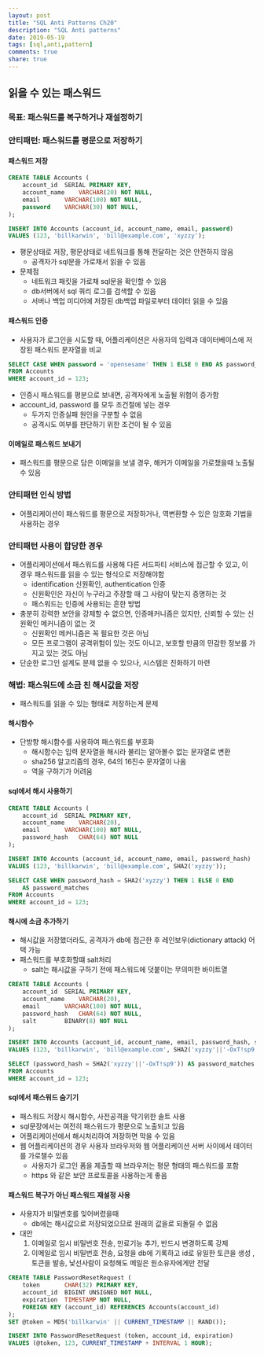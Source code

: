 ```yaml
---
layout: post
title: "SQL Anti Patterns Ch20"
description: "SQL Anti patterns"
date: 2019-05-19
tags: [sql,anti,pattern]
comments: true
share: true
---
```


## 읽을 수 있는 패스워드 
### 목표: 패스워드를 복구하거나 재설정하기 
### 안티패턴: 패스워드를 평문으로 저장하기 
#### 패스워드 저장
```sql
CREATE TABLE Accounts (
    account_id  SERIAL PRIMARY KEY,
    account_name    VARCHAR(20) NOT NULL,
    email       VARCHAR(100) NOT NULL,
    password    VARCHAR(30) NOT NULL,
);

INSERT INTO Accounts (account_id, account_name, email, password)
VALUES (123, 'billkarwin', 'bill@example.com', 'xyzzy');
```

- 평문상태로 저장, 평문상태로 네트워크를 통해 전달하는 것은 안전하지 않음 
    - 공격자가 sql문을 가로채서 읽을 수 있음 
- 문제점
    - 네트워크 패킷을 가로채 sql문을 확인할 수 있음 
    - db서버에서 sql 쿼리 로그를 검색할 수 있음 
    - 서버나 백업 미디어에 저장된 db백업 파일로부터 데이터 읽을 수 있음 

#### 패스워드 인증 
- 사용자가 로그인을 시도할 때, 어플리케이션은 사용자의 입력과 데이터베이스에 저장된 패스워드 문자열을 비교
```sql
SELECT CASE WHEN password = 'opensesame' THEN 1 ELSE 0 END AS password_matches
FROM Accounts
WHERE account_id = 123;
```
- 인증시 패스워드를 평분으로 보내면, 공격자에게 노출될 위험이 증가함 
- account_id, password 를 모두 조건절에 넣는 경우 
    - 두가지 인증실패 원인을 구분할 수 없음
    - 공격시도 여부를 판단하기 위한 조건이 될 수 있음 

#### 이메일로 패스워드 보내기 
- 패스워드를 평문으로 담은 이메일을 보낼 경우, 해커가 이메일을 가로챘을때 노출될 수 있음

### 안티패턴 인식 방법 
- 어플리케이션이 패스워드를 평문으로 저장하거나, 역변환할 수 있은 암호화 기법을 사용하는 경우

### 안티패턴 사용이 합당한 경우 
- 어플리케이션에서 패스워드를 사용해 다른 서드파티 서비스에 접근할 수 있고, 이 경우 패스워드를 읽을 수 있는 형식으로 저장해야함 
    - identification 신원확인, authentication 인증
    - 신원확인은 자신이 누구라고 주장할 때 그 사람이 맞는지 증명하는 것 
    - 패스워드는 인증에 사용되는 흔한 방법 
- 충분히 강력한 보안을 강제할 수 없으면, 인증매커니즘은 있지만, 신뢰할 수 있는 신원확인 메커니즘이 없는 것
    - 신원확인 메커니즘은 꼭 필요한 것은 아님
    - 모든 프로그램이 공격위험이 있는 것도 아니고, 보호할 만큼의 민감한 정보를 가지고 있는 것도 아님
- 단순한 로그인 설계도 문제 없을 수 있으나, 시스템은 진화하기 마련 

### 해법: 패스워드에 소금 친 해시값을 저장 
- 패스워드를 읽을 수 있는 형태로 저장하는게 문제 

#### 해시함수 
- 단방향 해시함수를 사용하여 패스워드를 부호화 
    - 해시함수는 입력 문자열을 해시라 불리는 알아볼수 없는 문자열로 변환 
    - sha256 알고리즘의 경우, 64의 16진수 문자열이 나옴 
    - 역을 구하기가 어려움 

#### sql에서 해시 사용하기 
```sql
CREATE TABLE Accounts (
    account_id  SERIAL PRIMARY KEY,
    account_name    VARCHAR(20),
    email       VARCHAR(100) NOT NULL,
    password_hash   CHAR(64) NOT NULL
);

INSERT INTO Accounts (account_id, account_name, email, password_hash)
VALUES (123, 'billkarwin', 'bill@example.com', SHA2('xyzzy'));

SELECT CASE WHEN password_hash = SHA2('xyzzy') THEN 1 ELSE 0 END
    AS password_matches
FROM Accounts
WHERE account_id = 123;
```

#### 해시에 소금 추가하기 
- 해시값을 저장했더라도, 공격자가 db에 접근한 후 레인보우(dictionary attack) 어택 가능
- 패스워드를 부호화할떄 salt처리 
    - salt는 해시값을 구하기 전에 패스워드에 덧붙이는 무의미한 바이트열 
```sql
CREATE TABLE Accounts (
    account_id  SERIAL PRIMARY KEY,
    account_name    VARCHAR(20),
    email       VARCHAR(100) NOT NULL,
    password_hash   CHAR(64) NOT NULL,
    salt        BINARY(8) NOT NULL
);

INSERT INTO Accounts (account_id, account_name, email, password_hash, salt)
VALUES (123, 'billkarwin', 'bill@example.com', SHA2('xyzzy'||'-OxT!sp9'), '-OxT!sp9');

SELECT (password_hash = SHA2('xyzzy'||'-OxT!sp9')) AS password_matches
FROM Accounts
WHERE account_id = 123;
```

#### sql에서 패스워드 숨기기 
- 패스워드 저장시 해시함수, 사전공격을 막기위한 솔트 사용
- sql문장에서는 여전히 패스워드가 평문으로 노출되고 있음 
- 어플리케이션에서 해시처리하여 저장하면 막을 수 있음 
- 웹 어플리케이션의 경우 사용자 브라우저와 웹 어플리케이션 서버 사이에서 데이터를 가로챌수 있음
    - 사용자가 로그인 폼을 제출할 때 브라우저는 평문 형태의 패스워드를 포함 
    - https 와 같은 보안 프로토콜을 사용하는게 좋음 

#### 패스워드 복구가 아닌 패스워드 재설정 사용 
- 사용자가 비밀번호를 잊어버렸을때
    - db에는 해시값으로 저장되었으므로 원래의 값을로 되돌릴 수 없음 
- 대안
    1. 이메일로 임시 비밀번호 전송, 만료기능 추가, 반드시 변경하도록 강제 
    2. 이메일로 임시 비밀번호 전송, 요청을 db에 기록하고 id로 유일한 토큰을 생성 , 토큰을 발송, 낯선사람이 요청해도 메일은 원소유자에게만 전달 

```sql
CREATE TABLE PasswordResetRequest (
    token       CHAR(32) PRIMARY KEY,
    account_id  BIGINT UNSIGNED NOT NULL,
    expiration  TIMESTAMP NOT NULL,
    FOREIGN KEY (account_id) REFERENCES Accounts(account_id)
);
SET @token = MD5('billkarwin' || CURRENT_TIMESTAMP || RAND());

INSERT INTO PasswordResetRequest (token, account_id, expiration)
VALUES (@token, 123, CURRENT_TIMESTAMP + INTERVAL 1 HOUR);
```